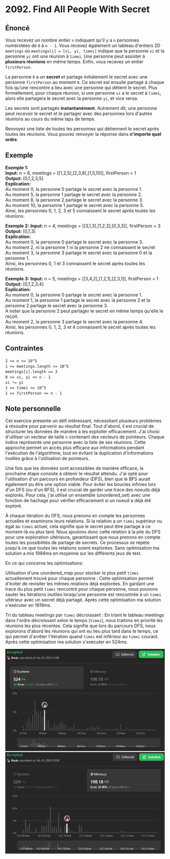 # 2092. Find All People With Secret

## Énoncé

Vous recevez un nombre entier `n` indiquant qu'il y a `n` personnes numérotées de `0` à `n - 1`. Vous recevez également un tableau d'entiers 2D `meetings` où `meetings[i] = [xi, yi, timei]` indique que la personne `xi` et la personne `yi` ont une réunion à `timei`. Une personne peut assister à **plusieurs réunions** en même temps. Enfin, vous recevez un entier `firstPerson`.

La personne `0` a un **secret** et partage initialement le secret avec une personne `firstPerson` au moment `0`. Ce secret est ensuite partagé à chaque fois qu’une rencontre a lieu avec une personne qui détient le secret. Plus formellement, pour chaque réunion, si une personne `xi` a le secret à `timei`, alors elle partagera le secret avec la personne `yi`, et vice versa.

Les secrets sont partagés **instantanément**. Autrement dit, une personne peut recevoir le secret et le partager avec des personnes lors d'autres réunions au cours du même laps de temps.

Renvoyez une liste de toutes les personnes qui détiennent le secret après toutes les réunions. Vous pouvez renvoyer la réponse dans **n'importe quel ordre**.

## Exemple

**Exemple 1:**  
**Input:** n = 6, meetings = [[1,2,5],[2,3,8],[1,5,10]], firstPerson = 1  
**Output:** [0,1,2,3,5]  
**Explication:**  
Au moment 0, la personne 0 partage le secret avec la personne 1.  
Au moment 5, la personne 1 partage le secret avec la personne 2.  
Au moment 8, la personne 2 partage le secret avec la personne 3.  
Au moment 10, la personne 1 partage le secret avec la personne 5.​​​​  
Ainsi, les personnes 0, 1, 2, 3 et 5 connaissent le secret après toutes les réunions.

**Exemple 2:**
**Input:** n = 4, meetings = [[3,1,3],[1,2,2],[0,3,3]], firstPerson = 3  
**Output:** [0,1,3]  
**Explication:**  
Au moment 0, la personne 0 partage le secret avec la personne 3.  
Au moment 2, ni la personne 1 ni la personne 2 ne connaissent le secret  
Au moment 3, la personne 3 partage le secret avec la personne 0 et la personne 1.  
Ainsi, les personnes 0, 1 et 3 connaissent le secret après toutes les réunions.

**Exemple 3:**
**Input:** n = 5, meetings = [[3,4,2],[1,2,1],[2,3,1]], firstPerson = 1  
**Output:** [0,1,2,3,4]  
**Explication:**  
Au moment 0, la personne 0 partage le secret avec la personne 1.  
Au moment 1, la personne 1 partage le secret avec la personne 2 et la personne 2 partage le secret avec la personne 3.  
A noter que la personne 2 peut partager le secret en même temps qu'elle le reçoit.  
Au moment 2, la personne 3 partage le secret avec la personne 4.  
Ainsi, les personnes 0, 1, 2, 3 et 4 connaissent le secret après toutes les réunions.

## Contraintes

`2 <= n <= 10^5`  
`1 <= meetings.length <= 10^5`  
`meetings[i].length == 3`  
`0 <= xi, yi <= n - 1`  
`xi != yi`  
`1 <= timei <= 10^5`  
`1 <= firstPerson <= n - 1`

## Note personnelle

Cet exercice présente un défi intéressant, nécessitant plusieurs problèmes à résoudre pour parvenir au résultat final.
Tout d'abord, il est crucial de structurer les données de manière à les exploiter efficacement. J'ai choisi d'utiliser un vecteur de taille `n` contenant des vecteurs de pointeurs. Chaque indice représente une personne avec la liste de ses réunions. Cette approche permet un accès plus efficace aux informations pendant l'exécution de l'algorithme, tout en évitant la duplication d'informations inutiles grâce à l'utilisation de pointeurs.

Une fois que les données sont accessibles de manière efficace, la prochaine étape consiste à obtenir le résultat attendu. J'ai opté pour l'utilisation d'un parcours en profondeur (DFS), bien que le BFS aurait également pu être une option viable. Pour éviter les boucles infinies lors d'un DFS (ou d'un BFS), il est crucial de garder une trace des noeuds déjà explorés. Pour cela, j'ai utilisé un ensemble (unordered_set) avec une fonction de hachage pour vérifier efficacement si un noeud a déjà été exploré.

À chaque itération du DFS, nous prenons en compte les personnes actuelles et examinons leurs relations. Si la relation a un `timei` supérieur ou égal au `timei` actuel, cela signifie que le secret peut être partagé à ce moment-là ou plus tard. Nous ajoutons donc cette relation à la pile du DFS pour une exploration ultérieure, garantissant que nous prenons en compte toutes les possibilités de partage de secrets. Ce processus se répète jusqu'à ce que toutes les relations soient explorées.
Sans optimisation ma solution a mis 1994ms en moyenne sur les différents jeux de test.

En ce qui concerne les optimisations:

Utilisation d'une unordered_map pour stocker le plus petit `timei` actuellement trouvé pour chaque personne : Cette optimisation permet d'éviter de revisiter les mêmes relations déjà explorées. En gardant une trace du plus petit `timei` rencontré pour chaque personne, nous pouvons sauter les itérations inutiles lorsqu'une personne est rencontrée à un `timei` ultérieur avec un secret déjà partagé.
Après cette optimisation ma solution s'exécuter en 1619ms.

Tri du tableau meetings par `timei` décroissant : En triant le tableau meetings dans l'ordre décroissant selon le temps (`timei`), nous traitons en priorité les réunions les plus récentes. Cela signifie que lors du parcours DFS, nous explorons d'abord les réunions qui ont eu lieu plus tard dans le temps, ce qui permet d'arrêter l'itération quand `timei` est inférieur au `timei` courant.
Après cette optimisation ma solution s'exécuter en 524ms.

<img src="../imgs/2092-runtime.png"/>
<img src="../imgs/2092-memory.png"/>

